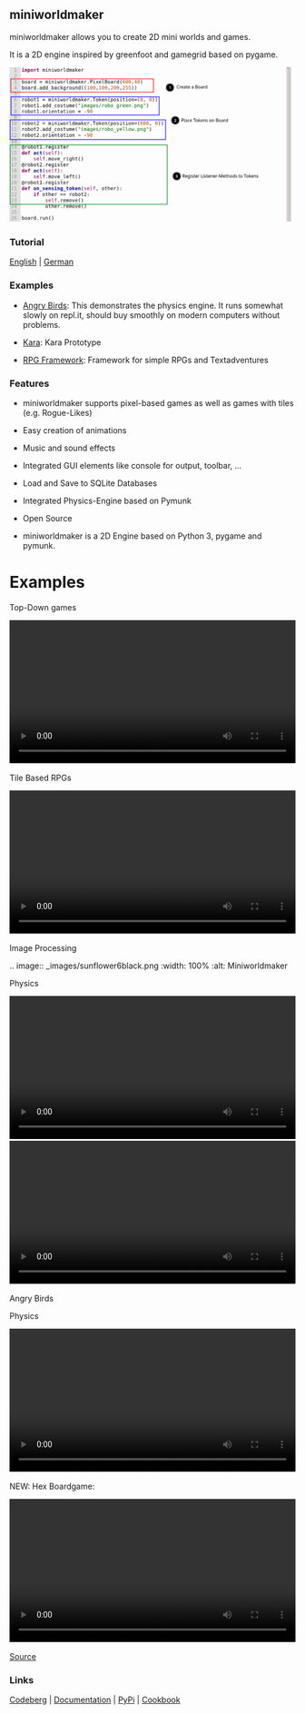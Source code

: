 miniworldmaker
---------

miniworldmaker allows you to create 2D mini worlds and games. 

It is a 2D engine inspired by greenfoot and gamegrid based on pygame.

<kbd>
<img src="example.png" alt="example"></img>
</kbd>

### Tutorial

[English](https://miniworldmaker.de/objectsfirst_english/01_installation.html) | [German](https://miniworldmaker.de/objectsfirst_german/01_installation.html) 


### Examples

  * [Angry Birds](https://replit.com/@a_siebel/miniworldmaker-Angry-birds): This demonstrates the physics engine. It runs somewhat slowly on repl.it, should buy smoothly on modern computers without problems.

  * [Kara](https://replit.com/@a_siebel/Kara-in-miniworldmaker"): Kara Prototype
 
  * [RPG Framework](https://replit.com/@a_siebel/RPG-Framework-for-miniworldmaker): Framework for simple RPGs and Textadventures


### Features

  * miniworldmaker supports pixel-based games as well as games with 
  tiles (e.g. Rogue-Likes)
  
  * Easy creation of animations
  
  * Music and sound effects
  
  * Integrated GUI elements like console for output, toolbar, ...
    
  * Load and Save to SQLite Databases
  
  * Integrated Physics-Engine based on Pymunk
  
  * Open Source
  
  * miniworldmaker is a 2D Engine based on Python 3, pygame and pymunk.

Examples
========

Top-Down games
  
<video controls loop width=100%>
<source src="_static/asteroids.webm" type="video/webm">
  <source src="_static/asteroids.mp4" type="video/mp4">
  Your browser does not support the video tag.
</video>

Tile Based RPGs

<video controls loop width=100%>
<source src="_static/rpg1.webm" type="video/webm">
  <source src="_static/rpg1.mp4" type="video/mp4">
  Your browser does not support the video tag.
</video>

Image Processing

.. image:: _images/sunflower6black.png
  :width: 100%
  :alt: Miniworldmaker

Physics

<video controls loop width=100%>
<source src="_static/physics_sim.webm" type="video/webm">
  <source src="_static/physics_sim.mp4" type="video/mp4">
  Your browser does not support the video tag.
</video>

<video controls loop width=100%>
<source src="_static/joints.webm" type="video/webm">
  <source src="_static/joints.mp4" type="video/mp4">
  Your browser does not support the video tag.
</video>

Angry Birds

Physics

<video controls loop width=100%>
<source src="_static/angry.webm" type="video/webm">
  <source src="_static/angry.mp4" type="video/mp4">
  Your browser does not support the video tag.
</video>

NEW: Hex Boardgame:


<video controls loop width=100%>
  <source src="_static/hex_boardgame_short.mp4" type="video/mp4">
  Your browser does not support the video tag.
</video>

[Source](https://codeberg.org/a_siebel/miniworldmaker_cookbook/src/branch/main/objects_first/boardgame/boardgame.py)


### Links

[Codeberg](https://codeberg.org/a_siebel/miniworldmaker) | [Documentation](http://miniworldmaker.de/) | [PyPi](https://pypi.org/project/miniworldmaker/) | [Cookbook](https://codeberg.org/a_siebel/miniworldmaker_cookbook/src/branch/main/)
